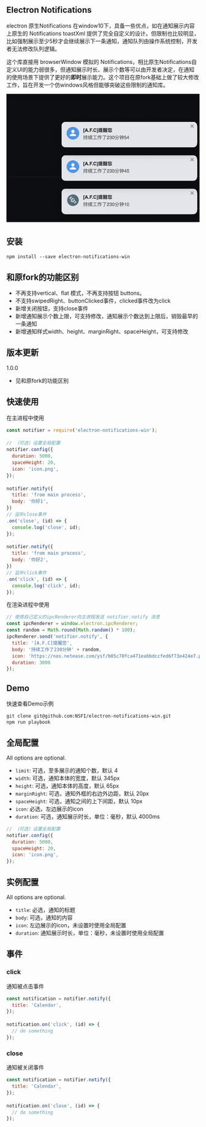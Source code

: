 ## Electron Notifications
electron 原生Notifications 在window10下，具备一些优点，如在通知展示内容上原生的 Notifications toastXml 提供了完全自定义的设计。但限制也比较明显，比如强制展示至少5秒才会继续展示下一条通知，通知队列由操作系统控制，开发者无法修改队列逻辑。

这个库直接用 browserWindow 模拟的 Notifications，相比原生Notifications自定义UI的能力弱很多，但通知展示时长、展示个数等可以由开发者决定，在通知的使用场景下提供了更好的**即时**展示能力。这个项目在原fork基础上做了较大修改工作，旨在开发一个仿windows风格但能够突破这些限制的通知库。

![](assets/notifier-win.jpg)
## 安装
```
npm install --save electron-notifications-win 
```

## 和原fork的功能区别

- 不再支持vertical、flat 模式，不再支持按钮 buttons。
- 不支持swipedRight、buttonClicked事件，clicked事件改为click
- 新增关闭按钮，支持close事件
- 新增通知展示个数上限，可支持修改，通知展示个数达到上限后，销毁最早的一条通知
- 新增通知样式width、height、marginRight、spaceHeight，可支持修改

## 版本更新

1.0.0
- 见和原fork的功能区别

## 快速使用

在主进程中使用
``` javascript
const notifier = require('electron-notifications-win');

// （可选）设置全局配置
notifier.config({
  duration: 5000,
  spaceHeight: 20,
  icon: 'icon.png',
});

notifier.notify({
  title: 'from main process',
  body: '你好1',
})
// 监听close事件
.on('close', (id) => {
  console.log('close', id);
});

notifier.notify({
  title: 'from main process',
  body: '你好2',
})
// 监听click事件
.on('click', (id) => {
  console.log('click', id);
});
```
在渲染进程中使用
``` javascript
// 使用自己定义的ipcRenderer向主进程发送 notifier.notify 消息
const ipcRenderer = window.electron.ipcRenderer;
const random = Math.round(Math.random() * 100);
ipcRenderer.send('notifier.notify', {
  title: '[A.F.C]提醒您',
  body: '持续工作了230分钟' + random,
  icon: 'https://nos.netease.com/ysf/b05c70fca471eabbdccfed6f73e424e7.png',
  duration: 3000
});
```

## Demo

快速查看Demo示例

```
git clone git@github.com:NSFI/electron-notifications-win.git
npm run playbook
```

## 全局配置

All options are optional.

* `limit`: 可选，至多展示的通知个数，默认 4
* `width`: 可选，通知本体的宽度，默认 345px
* `height`: 可选，通知本体的高度，默认 65px
* `marginRight`: 可选，通知外框的右边外边距，默认 20px
* `spaceHeight`: 可选，通知之间的上下间距，默认 10px
* `icon`: 必选，左边展示的icon
* `duration`: 可选，通知展示时长，单位：毫秒，默认 4000ms
  
```javascript
// （可选）设置全局配置
notifier.config({
  duration: 5000,
  spaceHeight: 20,
  icon: 'icon.png',
});
```
## 实例配置

All options are optional.

* `title`: 必选，通知的标题
* `body`: 可选，通知的内容
* `icon`: 左边展示的icon，未设置时使用全局配置
* `duration`: 通知展示时长，单位：毫秒，未设置时使用全局配置

## 事件


### click

通知被点击事件

``` javascript
const notification = notifier.notify({
  title: 'Calendar',
});

notification.on('click', (id) => {
  // do something
});
```

### close

通知被关闭事件

``` javascript
const notification = notifier.notify({
  title: 'Calendar',
});

notification.on('close', (id) => {
  // do something
});
```